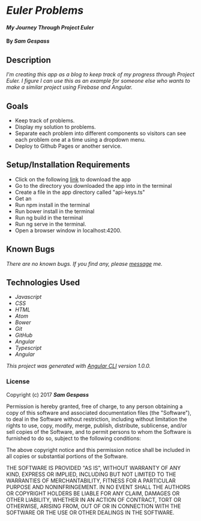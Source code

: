 # _Euler Problems_

#### _My Journey Through Project Euler_

#### By _**Sam Gespass**_

## Description

_I'm creating this app as a blog to keep track of my progress through Project Euler. I figure I can use this as an example for someone else who wants to make a similar project using Firebase and Angular._

## Goals

* Keep track of problems.
* Display my solution to problems.
* Separate each problem into different components so visitors can see each problem one at a time using a dropdown menu.
* Deploy to Github Pages or another service.

## Setup/Installation Requirements

* Click on the following [link](https://github.com/darthtoad/Euler-Problems) to download the app
* Go to the directory you downloaded the app into in the terminal
* Create a file in the app directory called "api-keys.ts"
* Get an
* Run npm install in the terminal
* Run bower install in the terminal
* Run ng build in the terminal
* Run ng serve in the terminal.
* Open a browser window in localhost:4200.

## Known Bugs

_There are no known bugs. If you find any, please [message](mailto:darth.toad@gmail.com) me._

## Technologies Used

* _Javascript_
* _CSS_
* _HTML_
* _Atom_
* _Bower_
* _Git_
* _GitHub_
* _Angular_
* _Typescript_
* _Angular_

_This project was generated with [Angular CLI](https://github.com/angular/angular-cli) version 1.0.0._

### License

Copyright (c) 2017 ****_Sam Gespass_****

Permission is hereby granted, free of charge, to any person obtaining a copy of this software and associated documentation files (the "Software"), to deal in the Software without restriction, including without limitation the rights to use, copy, modify, merge, publish, distribute, sublicense, and/or sell copies of the Software, and to permit persons to whom the Software is furnished to do so, subject to the following conditions:

The above copyright notice and this permission notice shall be included in all copies or substantial portions of the Software.

THE SOFTWARE IS PROVIDED "AS IS", WITHOUT WARRANTY OF ANY KIND, EXPRESS OR IMPLIED, INCLUDING BUT NOT LIMITED TO THE WARRANTIES OF MERCHANTABILITY, FITNESS FOR A PARTICULAR PURPOSE AND NONINFRINGEMENT. IN NO EVENT SHALL THE AUTHORS OR COPYRIGHT HOLDERS BE LIABLE FOR ANY CLAIM, DAMAGES OR OTHER LIABILITY, WHETHER IN AN ACTION OF CONTRACT, TORT OR OTHERWISE, ARISING FROM, OUT OF OR IN CONNECTION WITH THE SOFTWARE OR THE USE OR OTHER DEALINGS IN THE SOFTWARE.
